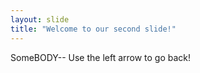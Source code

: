 ```yaml
---
layout: slide
title: "Welcome to our second slide!"
---
```

SomeBODY--
Use the left arrow to go back!
